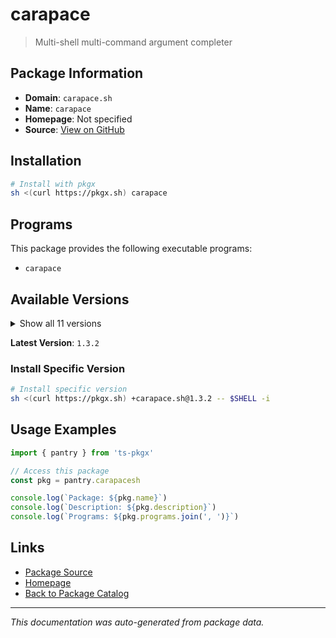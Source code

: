 # carapace

> Multi-shell multi-command argument completer

## Package Information

- **Domain**: `carapace.sh`
- **Name**: `carapace`
- **Homepage**: Not specified
- **Source**: [View on GitHub](https://github.com/pkgxdev/pantry/tree/main/projects/carapace.sh/package.yml)

## Installation

```bash
# Install with pkgx
sh <(curl https://pkgx.sh) carapace
```

## Programs

This package provides the following executable programs:

- `carapace`

## Available Versions

<details>
<summary>Show all 11 versions</summary>

- `1.3.2`, `1.3.1`, `1.3.0`, `1.2.1`, `1.2.0`
- `1.1.1`, `1.1.0`, `1.0.7`, `1.0.6`, `1.0.5`
- `1.0.4`

</details>

**Latest Version**: `1.3.2`

### Install Specific Version

```bash
# Install specific version
sh <(curl https://pkgx.sh) +carapace.sh@1.3.2 -- $SHELL -i
```

## Usage Examples

```typescript
import { pantry } from 'ts-pkgx'

// Access this package
const pkg = pantry.carapacesh

console.log(`Package: ${pkg.name}`)
console.log(`Description: ${pkg.description}`)
console.log(`Programs: ${pkg.programs.join(', ')}`)
```

## Links

- [Package Source](https://github.com/pkgxdev/pantry/tree/main/projects/carapace.sh/package.yml)
- [Homepage](#)
- [Back to Package Catalog](../package-catalog.md)

---

*This documentation was auto-generated from package data.*
